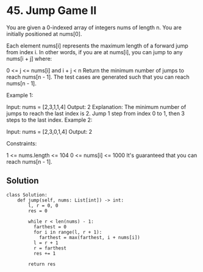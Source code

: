 # 45. Jump Game II
You are given a 0-indexed array of integers nums of length n. You are initially positioned at nums[0].

Each element nums[i] represents the maximum length of a forward jump from index i. In other words, if you are at nums[i], you can jump to any nums[i + j] where:

0 <= j <= nums[i] and
i + j < n
Return the minimum number of jumps to reach nums[n - 1]. The test cases are generated such that you can reach nums[n - 1].

 

Example 1:

Input: nums = [2,3,1,1,4]
Output: 2
Explanation: The minimum number of jumps to reach the last index is 2. Jump 1 step from index 0 to 1, then 3 steps to the last index.
Example 2:

Input: nums = [2,3,0,1,4]
Output: 2
 

Constraints:

1 <= nums.length <= 104
0 <= nums[i] <= 1000
It's guaranteed that you can reach nums[n - 1].

## Solution
```
class Solution:
    def jump(self, nums: List[int]) -> int:
        l, r = 0, 0
        res = 0

        while r < len(nums) - 1:
          farthest = 0
          for i in range(l, r + 1):
            farthest = max(farthest, i + nums[i])
          l = r + 1
          r = farthest
          res += 1

        return res
```